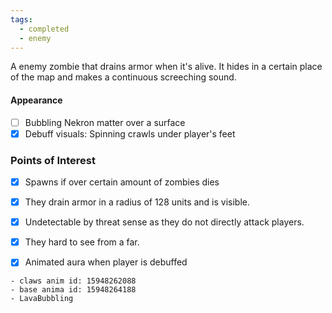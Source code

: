```yaml
---
tags:
  - completed
  - enemy
---
```


A enemy zombie that drains armor when it's alive. It hides in a certain place of the map and makes a continuous screeching sound.

#### Appearance
- [ ] Bubbling Nekron matter over a surface
- [x] Debuff visuals: Spinning crawls under player's feet

### Points of Interest
- [x] Spawns if over certain amount of zombies dies
- [x] They drain armor in a radius of 128 units and is visible.
- [x] Undetectable by threat sense as they do not directly attack players.
- [x] They hard to see from a far.
- [x] Animated aura when player is debuffed


```
- claws anim id: 15948262088
- base anima id: 15948264188
- LavaBubbling
```